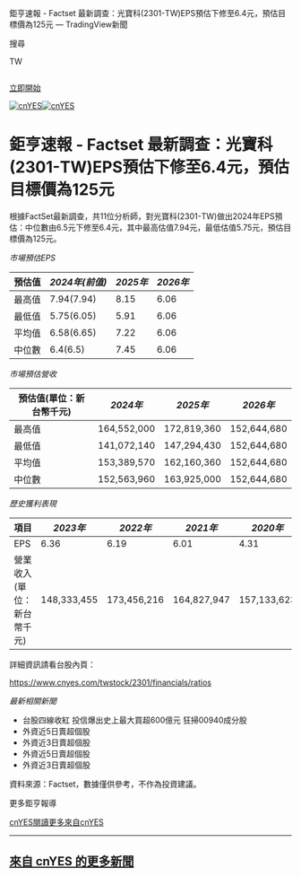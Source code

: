 

 鉅亨速報 - Factset 最新調查：光寶科(2301-TW)EPS預估下修至6.4元，預估目標價為125元 — TradingView新聞


















































































































 




搜尋


 
 

TW


![]()


[立即開始](/pricing/?source=header_go_pro_button&feature=start_free_trial)


[![cnYES](https://s3.tradingview.com/news/logo/cnyes--theme-light.svg)![cnYES](https://s3.tradingview.com/news/logo/cnyes--theme-dark.svg)](https://cnyes.com/)
# 鉅亨速報 - Factset 最新調查：光寶科(2301-TW)EPS預估下修至6.4元，預估目標價為125元

根據FactSet最新調查，共11位分析師，對光寶科(2301-TW)做出2024年EPS預估：中位數由6.5元下修至6.4元，其中最高估值7.94元，最低估值5.75元，預估目標價為125元。

*市場預估EPS*

| 預估值 | *2024年(前值)* | *2025年* | *2026年* |
| --- | --- | --- | --- |
| 最高值 | 7.94(7.94) | 8.15 | 6.06 |
| 最低值 | 5.75(6.05) | 5.91 | 6.06 |
| 平均值 | 6.58(6.65) | 7.22 | 6.06 |
| 中位數 | 6.4(6.5) | 7.45 | 6.06 |

*市場預估營收*

| 預估值(單位：新台幣千元) | *2024年* | *2025年* | *2026年* |
| --- | --- | --- | --- |
| 最高值 | 164,552,000 | 172,819,360 | 152,644,680 |
| 最低值 | 141,072,140 | 147,294,430 | 152,644,680 |
| 平均值 | 153,389,570 | 162,160,360 | 152,644,680 |
| 中位數 | 152,563,960 | 163,925,000 | 152,644,680 |

*歷史獲利表現*

| 項目 | *2023年* | *2022年* | *2021年* | *2020年* |
| --- | --- | --- | --- | --- |
| EPS | 6.36 | 6.19 | 6.01 | 4.31 |
| 營業收入(單位：新台幣千元) | 148,333,455 | 173,456,216 | 164,827,947 | 157,133,623 |

詳細資訊請看台股內頁：

https://www.cnyes.com/twstock/2301/financials/ratios

*最新相關新聞*

* 台股四線收紅 投信爆出史上最大買超600億元 狂掃00940成分股
* 外資近5日賣超個股
* 外資近3日賣超個股
* 外資近5日賣超個股
* 外資近3日賣超個股

資料來源：Factset，數據僅供參考，不作為投資建議。

更多鉅亨報導

[cnYES](/news/providers/cnyes)[閱讀更多來自cnYES](https://cnyes.com/)

---

## [來自 cnYES 的更多新聞](/news-flow/?provider=cnyes)






